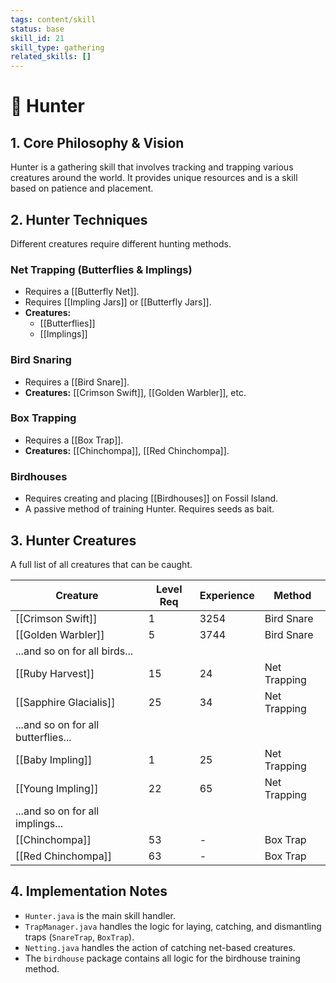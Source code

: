 ```yaml
---
tags: content/skill
status: base
skill_id: 21
skill_type: gathering
related_skills: []
---
```


# 🐾 Hunter

## 1. Core Philosophy & Vision
Hunter is a gathering skill that involves tracking and trapping various creatures around the world. It provides unique resources and is a skill based on patience and placement.

## 2. Hunter Techniques
Different creatures require different hunting methods.

### Net Trapping (Butterflies & Implings)
-   Requires a [[Butterfly Net]].
-   Requires [[Impling Jars]] or [[Butterfly Jars]].
-   **Creatures:**
    -   [[Butterflies]]
    -   [[Implings]]

### Bird Snaring
-   Requires a [[Bird Snare]].
-   **Creatures:** [[Crimson Swift]], [[Golden Warbler]], etc.

### Box Trapping
-   Requires a [[Box Trap]].
-   **Creatures:** [[Chinchompa]], [[Red Chinchompa]].

### Birdhouses
-   Requires creating and placing [[Birdhouses]] on Fossil Island.
-   A passive method of training Hunter. Requires seeds as bait.

## 3. Hunter Creatures
A full list of all creatures that can be caught.

| Creature | Level Req | Experience | Method |
|---|---|---|---|
| [[Crimson Swift]] | 1 | 3254 | Bird Snare |
| [[Golden Warbler]] | 5 | 3744 | Bird Snare |
| ...and so on for all birds... | | | |
| [[Ruby Harvest]] | 15 | 24 | Net Trapping |
| [[Sapphire Glacialis]] | 25 | 34 | Net Trapping |
| ...and so on for all butterflies... | | | |
| [[Baby Impling]] | 1 | 25 | Net Trapping |
| [[Young Impling]] | 22 | 65 | Net Trapping |
| ...and so on for all implings... | | | |
| [[Chinchompa]] | 53 | - | Box Trap |
| [[Red Chinchompa]] | 63 | - | Box Trap |

## 4. Implementation Notes
-   `Hunter.java` is the main skill handler.
-   `TrapManager.java` handles the logic for laying, catching, and dismantling traps (`SnareTrap`, `BoxTrap`).
-   `Netting.java` handles the action of catching net-based creatures.
-   The `birdhouse` package contains all logic for the birdhouse training method.